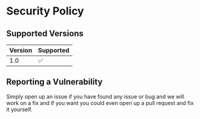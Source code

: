 # Security Policy

## Supported Versions

| Version | Supported          |
| ------- | ------------------ |
| 1.0   | :white_check_mark: |

## Reporting a Vulnerability

Simply open up an issue if you have found any issue or bug and we will work on a fix and if you want you could even open up a pull request and fix it yourself.
